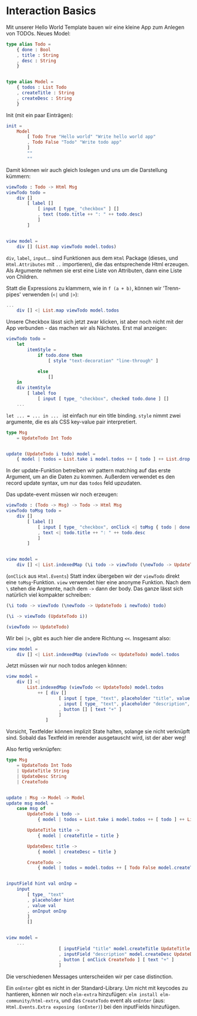 # Interaction Basics
Mit unserer Hello World Template bauen wir eine kleine App zum Anlegen von TODOs.
Neues Model:
```elm
type alias Todo =
    { done : Bool
    , title : String
    , desc : String
    }


type alias Model =
    { todos : List Todo
    , createTitle : String
    , createDesc : String
    }
```

Init (mit ein paar Einträgen):
```elm
init =
    Model
        [ Todo True "Hello world" "Write hello world app"
        , Todo False "Todo" "Write todo app"
        ]
        ""
        ""
```

Damit können wir auch gleich loslegen und uns um die Darstellung kümmern:
```elm
viewTodo : Todo -> Html Msg
viewTodo todo =
    div []
        [ label []
            [ input [ type_ "checkbox" ] []
            , text (todo.title ++ ": " ++ todo.desc)
            ]
        ]


view model =
    div [] (List.map viewTodo model.todos)
```
`div`, `label`, `input`... sind Funktionen aus dem `Html` Package (dieses, und `Html.Attributes` mit `..` importieren),
die das entsprechende Html erzeugen.
Als Argumente nehmen sie erst eine Liste von Attributen, dann eine Liste von Children. 

Statt die Expressions zu klammern, wie in `f (a + b)`, können wir 'Trenn-pipes' verwenden (`<|` und `|>`):
```elm
...
    div [] <| List.map viewTodo model.todos
```

Unsere Checkbox lässt sich jetzt zwar klicken, ist aber noch nicht mit der App verbunden - das machen wir als Nächstes.
Erst mal anzeigen:
```elm
viewTodo todo =
    let
        itemStyle =
            if todo.done then
                [ style "text-decoration" "line-through" ]

            else
                []
    in
    div itemStyle
        [ label foo
            [ input [ type_ "checkbox", checked todo.done ] []
    ...
```
`let ... = ... in ... ` ist einfach nur ein title binding.
`style` nimmt zwei argumente, die es als CSS key-value pair interpretiert.

```elm
type Msg
    = UpdateTodo Int Todo


update (UpdateTodo i todo) model =
    { model | todos = List.take i model.todos ++ [ todo ] ++ List.drop (i + 1) model.todos }
```
In der update-Funktion betreiben wir pattern matching auf das erste Argument, um an die Daten zu kommen.
Außerdem verwendet es den record update syntax, um nur das `todos` feld upzudaten.

Das update-event müssen wir noch erzeugen:
```elm
viewTodo : (Todo -> Msg) -> Todo -> Html Msg
viewTodo toMsg todo =
    div []
        [ label []
            [ input [ type_ "checkbox", onClick <| toMsg { todo | done = not todo.done } ] []
            , text <| todo.title ++ ": " ++ todo.desc
            ]
        ]


view model =
    div [] <| List.indexedMap (\i todo -> viewTodo (\newTodo -> UpdateTodo i newTodo) todo) model.todos
```
(`onClick` aus `Html.Events`)
Statt index übergeben wir der `viewTodo` direkt eine `toMsg`-Funktion.
`view` verwendet hier eine anonyme Funktion. Nach dem `\` stehen die Argmente, nach dem `->` dann der body.
Das ganze lässt sich natürlich viel kompakter schreiben:
```elm
(\i todo -> viewTodo (\newTodo -> UpdateTodo i newTodo) todo)
```
```elm
(\i -> viewTodo (UpdateTodo i))
```
```elm
(viewTodo >> UpdateTodo)
```
Wir bei `|>`, gibt es auch hier die andere Richtung `<<`. Insgesamt also:
```elm
view model =
    div [] <| List.indexedMap (viewTodo << UpdateTodo) model.todos
```

Jetzt müssen wir nur noch todos anlegen können:
```elm
view model =
    div [] <|
        List.indexedMap (viewTodo << UpdateTodo) model.todos
            ++ [ div []
                    [ input [ type_ "text", placeholder "title", value model.createTitle ] []
                    , input [ type_ "text", placeholder "description", value model.createTitle ] []
                    , button [] [ text "+" ]
                    ]
               ]
```
Vorsicht, Textfelder können implizit State halten, solange sie nicht verknüpft sind.
Sobald das Textfeld im rerender ausgetauscht wird, ist der aber weg!

Also fertig verknüpfen:
```elm
type Msg
    = UpdateTodo Int Todo
    | UpdateTitle String
    | UpdateDesc String
    | CreateTodo


update : Msg -> Model -> Model
update msg model =
    case msg of
        UpdateTodo i todo ->
            { model | todos = List.take i model.todos ++ [ todo ] ++ List.drop (i + 1) model.todos }

        UpdateTitle title ->
            { model | createTitle = title }

        UpdateDesc title ->
            { model | createDesc = title }

        CreateTodo ->
            { model | todos = model.todos ++ [ Todo False model.createTitle model.createDesc ] }


inputField hint val onInp =
    input
        [ type_ "text"
        , placeholder hint
        , value val
        , onInput onInp
        ]
        []


view model = 
    ...
                    [ inputField "title" model.createTitle UpdateTitle
                    , inputField "description" model.createDesc UpdateDesc
                    , button [ onClick CreateTodo ] [ text "+" ]
                    ]
```
Die verschiedenen Messages unterscheiden wir per case distinction.


Ein `onEnter` gibt es nicht in der Standard-Library.
Um nicht mit keycodes zu hantieren, können wir noch `elm-extra` hinzufügen: `elm install elm-community/html-extra`,
und das `CreateTodo` event als `onEnter` (aus: `Html.Events.Extra exposing (onEnter)`) bei den inputFields hinzufügen.
 